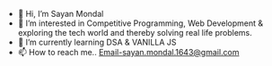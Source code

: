 - 👋 Hi, I’m Sayan Mondal
- 👀 I’m interested in Competitive Programming, Web Development & exploring the tech world and thereby solving real life problems.
- 🌱 I’m currently learning DSA & VANILLA JS
- 📫 How to reach me.. Email-sayan.mondal.1643@gmail.com

<!---
Sayan-1643/Sayan-1643 is a ✨ special ✨ repository because its `README.md` (this file) appears on your GitHub profile.
You can click the Preview link to take a look at your changes.
--->
